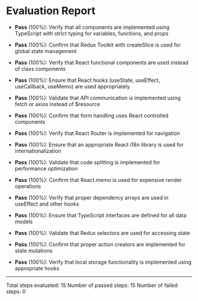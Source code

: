 # Evaluation Report

- **Pass** (100%): Verify that all components are implemented using TypeScript with strict typing for variables, functions, and props
  
- **Pass** (100%): Confirm that Redux Toolkit with createSlice is used for global state management
  
- **Pass** (100%): Verify that React functional components are used instead of class components
  
- **Pass** (100%): Ensure that React hooks (useState, useEffect, useCallback, useMemo) are used appropriately
  
- **Pass** (100%): Validate that API communication is implemented using fetch or axios instead of $resource
  
- **Pass** (100%): Confirm that form handling uses React controlled components
  
- **Pass** (100%): Verify that React Router is implemented for navigation
  
- **Pass** (100%): Ensure that an appropriate React i18n library is used for internationalization
  
- **Pass** (100%): Validate that code splitting is implemented for performance optimization
  
- **Pass** (100%): Confirm that React.memo is used for expensive render operations
  
- **Pass** (100%): Verify that proper dependency arrays are used in useEffect and other hooks
  
- **Pass** (100%): Ensure that TypeScript interfaces are defined for all data models
  
- **Pass** (100%): Validate that Redux selectors are used for accessing state
  
- **Pass** (100%): Confirm that proper action creators are implemented for state mutations
  
- **Pass** (100%): Verify that local storage functionality is implemented using appropriate hooks

---

Total steps evaluated: 15
Number of passed steps: 15
Number of failed steps: 0